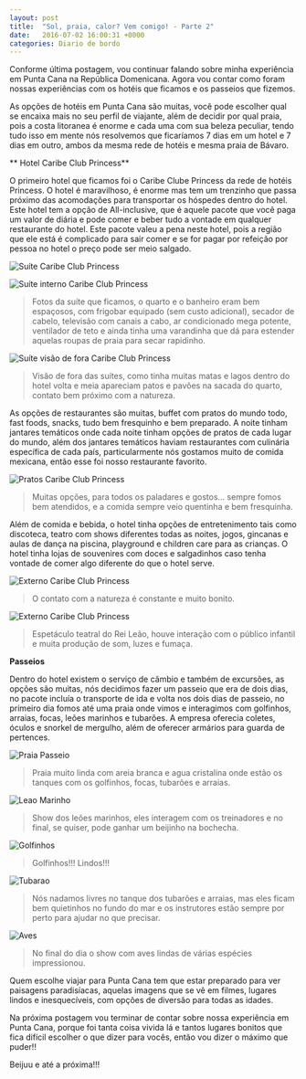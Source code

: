 ```yaml
---
layout: post
title:  "Sol, praia, calor? Vem comigo! - Parte 2"
date:   2016-07-02 16:00:31 +0000
categories: Diario de bordo
---
```



Conforme última postagem, vou continuar falando sobre minha experiência em Punta Cana na República Domenicana. Agora vou contar como foram nossas experiências com os hotéis que ficamos e os passeios que fizemos.

As opções de hotéis em Punta Cana são muitas, você pode escolher qual se encaixa mais no seu perfil de viajante, além de decidir por qual praia, pois a costa litoranea é enorme e cada uma com sua beleza peculiar, tendo tudo isso em mente nós resolvemos que ficaríamos 7 dias em um hotel e 7 dias em outro, ambos da mesma rede de hotéis e mesma praia de Bávaro.

** Hotel Caribe Club Princess**

O primeiro hotel que ficamos foi o Caribe Clube Princess da rede de hotéis Princess. O hotel é maravilhoso, é enorme mas tem um trenzinho que passa próximo das acomodações para transportar os hóspedes dentro do hotel. Este hotel tem a opção de All-inclusive, que é aquele pacote que você paga um valor de diária e pode comer e beber tudo a vontade em qualquer restaurante do hotel. Este pacote valeu a pena neste hotel, pois a região que ele está é complicado para sair comer e se for pagar por refeição por pessoa no hotel o preço pode ser meio salgado.

![Suíte Caribe Club Princess](http://www.viajandonasferias.com.br/imagens/post3/caribe.jpg)


![Suíte interno Caribe Club Princess](http://www.viajandonasferias.com.br/imagens/post3/caribe2.jpg)
> Fotos da suíte que ficamos, o quarto e o banheiro eram bem espaçosos, com frigobar equipado (sem custo adicional), secador de cabelo, televisão com canais a cabo, ar condicionado mega potente, ventilador de teto e ainda tinha uma varandinha que dá para estender aquelas roupas de praia para secar rapidinho.

![Suíte visão de fora Caribe Club Princess](http://www.viajandonasferias.com.br/imagens/post3/caribe3.jpg)
> Visão de fora das suítes, como tinha muitas matas e lagos dentro do hotel volta e meia apareciam patos e pavões na sacada do quarto, contato bem próximo com a natureza.

As opções de restaurantes são muitas,  buffet com pratos do mundo todo, fast foods, snacks, tudo bem fresquinho e bem preparado. A noite tinham jantares temáticos onde cada noite tinham opções de pratos de cada lugar do mundo, além dos jantares temáticos haviam restaurantes com culinária específica de cada país, particularmente nós gostamos muito de comida mexicana, então esse foi nosso restaurante favorito.

![Pratos Caribe Club Princess](http://www.viajandonasferias.com.br/imagens/post3/comida.jpg)
> Muitas opções, para todos os paladares e gostos... sempre fomos bem atendidos, e a comida sempre veio quentinha e bem fresquinha.

Além de comida e bebida, o hotel tinha opções de entretenimento tais como discoteca, teatro com shows diferentes todas as noites, jogos, gincanas e aulas de dança na piscina, playground e children care para as crianças. O hotel tinha lojas de souvenires com doces e salgadinhos caso tenha vontade de comer algo diferente do que o hotel serve.

![Externo Caribe Club Princess](http://www.viajandonasferias.com.br/imagens/post3/hotel.jpg)
> O contato com a natureza é constante e muito bonito.

![Externo Caribe Club Princess](http://www.viajandonasferias.com.br/imagens/post3/hotel2.jpg)
> Espetáculo teatral do Rei Leão, houve interação com o público infantil  e muita produção de som, luzes e fumaça. 

**Passeios**

Dentro do hotel existem o serviço de câmbio e também de excursões, as opções são muitas, nós decidimos fazer um passeio que era de dois dias, no pacote incluía o transporte de ida e volta nos dois dias de passeio, no primeiro dia fomos até uma praia onde vimos e interagimos com golfinhos, arraias, focas, leões marinhos e tubarões. A empresa oferecia coletes, óculos e snorkel de mergulho, além de oferecer armários para guarda de pertences.

![Praia Passeio](http://www.viajandonasferias.com.br/imagens/post3/praiapasseio.jpg)
> Praia muito linda com areia branca e agua cristalina onde estão os tanques com os golfinhos, focas, tubarões e arraias.

![Leao Marinho](http://www.viajandonasferias.com.br/imagens/post3/leaomarinho.jpg)
> Show dos leões marinhos, eles interagem com os treinadores e no final, se quiser, pode ganhar um beijinho na bochecha.

![Golfinhos](http://www.viajandonasferias.com.br/imagens/post3/golfinho.jpg)
> Golfinhos!!! Lindos!!!

![Tubarao](http://www.viajandonasferias.com.br/imagens/post3/tubarao.jpg)
> Nós nadamos livres no tanque dos tubarões e arraias, mas eles ficam bem quietinhos no fundo do mar e os instrutores estão sempre por perto para ajudar no que precisar.

![Aves](http://www.viajandonasferias.com.br/imagens/post3/cctua.jpg)
> No final do dia o show com aves lindas de várias espécies impressionou.

Quem escolhe viajar para Punta Cana tem que estar preparado para ver paisagens paradisíacas, aquelas imagens que se vê em filmes, lugares lindos e inesquecíveis, com opções de diversão para todas as idades. 

Na próxima postagem vou terminar de contar sobre nossa experiência em Punta Cana, porque foi tanta coisa vivida lá e tantos lugares bonitos que fica difícil escolher o que dizer para vocês, então vou dizer o máximo que puder!!


Beijuu e até a próxima!!!
